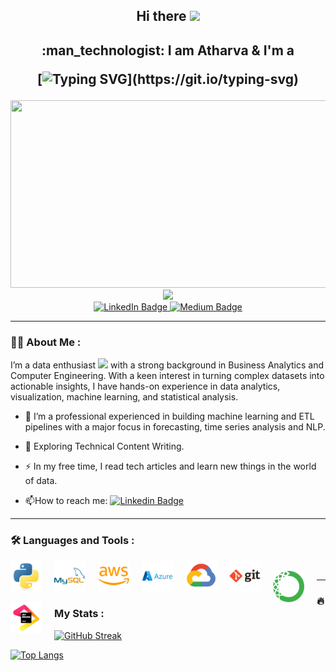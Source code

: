 <h2 align='center'>Hi there <img src="https://media.giphy.com/media/hvRJCLFzcasrR4ia7z/giphy.gif" width="30px"/></h2>

<h2 align='center'>:man_technologist: I am Atharva & I'm a 

[![Typing SVG](https://readme-typing-svg.demolab.com?font=Fira+Code&weight=200&size=16&pause=1000&color=FFFFFF&random=false&width=435&lines=Data+Scientist.;Data+Engineer.;Data+Analyst.;Machine+Learning+Engineer.)](https://git.io/typing-svg)
</h2> 

<div align="center">
  <img src="https://media.giphy.com/media/dWesBcTLavkZuG35MI/giphy.gif" width="600" height="300"/>
</div>

<div id="header" align="center">
  <img src="https://media.giphy.com/media/M9gbBd9nbDrOTu1Mqx/giphy.gif" width="100"/>
<!--   <img class="me" src="http://gravatar.com/avatar/25b1fc64ba12614875c1e467d7e4c86e?s=512" alt="" /> -->
</div>

<div id="badges" align='center'>
  <a href="https://www.linkedin.com/in/attharvaj3147/">
    <img src="https://img.shields.io/badge/LinkedIn-blue?style=for-the-badge&logo=linkedin&logoColor=white" alt="LinkedIn Badge"/>
  </a>
  <a href="https://athex25.medium.com/">
    <img src="https://img.shields.io/badge/Medium-black?style=for-the-badge&logo=medium&logoColor=white" alt="Medium Badge"/>
  </a>
</div>


---

### :man_technologist: About Me :
I’m a data enthusiast <img src="https://media.giphy.com/media/WUlplcMpOCEmTGBtBW/giphy.gif" width="30"> with a strong background in Business Analytics and Computer Engineering. With a keen interest in turning complex datasets into actionable insights, I have hands-on experience in data analytics, visualization, machine learning, and statistical analysis.
- :telescope: I’m a professional experienced in building machine learning and ETL pipelines with a major focus in forecasting, time series analysis and NLP.

- :seedling: Exploring Technical Content Writing.

- :zap: In my free time, I read tech articles and learn new things in the world of data.

- :mailbox:How to reach me: [![Linkedin Badge](https://img.shields.io/badge/-kakbar-blue?style=flat&logo=Linkedin&logoColor=white)](https://www.linkedin.com/in/attharvaj3147/)

---

### :hammer_and_wrench: Languages and Tools :
<div>
  <img src="https://github.com/devicons/devicon/blob/master/icons/python/python-original.svg" title="Python" alt="Python" width="50" height="50" style="float:left; margin-right: 20px;"/>&nbsp;
  <img src="https://github.com/devicons/devicon/blob/master/icons/mysql/mysql-original-wordmark.svg" title="MySQL"  alt="MySQL" width="50" height="50" style="float:left; margin-right: 20px;"/>&nbsp;
  <img src="https://github.com/devicons/devicon/blob/master/icons/amazonwebservices/amazonwebservices-plain-wordmark.svg" title="AWS" alt="AWS" width="50" height="50" style="float:left; margin-right: 20px;"/>&nbsp;
  <img src="https://github.com/devicons/devicon/blob/master/icons/azure/azure-original-wordmark.svg" title="Azure" alt="Azure" width="50" height="50" style="float:left; margin-right: 20px;"/>&nbsp;
  <img src="https://github.com/devicons/devicon/blob/master/icons/googlecloud/googlecloud-original.svg" title="Azure" alt="Azure" width="50" height="50" style="float:left; margin-right: 20px;"/>&nbsp;
  <img src="https://github.com/devicons/devicon/blob/master/icons/git/git-original-wordmark.svg" title="Git" **alt="Git" width="50" height="50" style="float:left; margin-right: 20px;"/>
  <img src="https://github.com/devicons/devicon/blob/master/icons/anaconda/anaconda-original.svg" title="Anaconda" **alt="Anaconda" width="50" height="50" style="float:left; margin-right: 20px;"/>
  <img src="https://github.com/devicons/devicon/blob/master/icons/jetbrains/jetbrains-original.svg" title="Jetbrains" **alt="Jetbrains" width="50" height="50" style="float:left; margin-right: 20px;"/>
</div>

---

### :fire: My Stats :
[![GitHub Streak](http://github-readme-streak-stats.herokuapp.com?user=attharva-j&theme=dark&background=000000)](https://git.io/streak-stats)

[![Top Langs](https://github-readme-stats.vercel.app/api/top-langs/?username=attharva-j&layout=compact&theme=vision-friendly-dark)](https://github.com/anuraghazra/github-readme-stats)




<!--
**attharva-j/attharva-j** is a ✨ _special_ ✨ repository because its `README.md` (this file) appears on your GitHub profile. -->

<!-- Here are some ideas to get you started:

- 🔭 I’m currently working on ...
- 🌱 I’m currently learning ...
- 👯 I’m looking to collaborate on ...
- 🤔 I’m looking for help with ...
- 💬 Ask me about ...
- 📫 How to reach me: ...
- 😄 Pronouns: ...
- ⚡ Fun fact: ...
- -->
